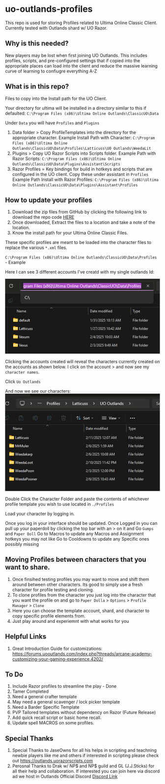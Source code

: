 # uo-outlands-profiles
This repo is used for storing Profiles related to Ultima Online Classic Client. Currently tested with Outlands shard w/ UO Razor.

## Why is this needed?

New players may be lost when first joining UO Outlands. This includes profiles, scripts, and pre-configured settings that if copied into the appropriate places can load into the client and reduce the massive learning curve of learning to confiugre everything A-Z

## What is in this repo?
Files to copy into the Install path for the UO Client. 

Your directory for ultima will be installed in a directory similar to this if defaulted: `C:\Program Files (x86)\Ultima Online Outlands\ClassicUO\Data`

Under `Data` you will have `Profiles` and `Plugins` 
1. Data folder > Copy ProfileTemplates into the directory for the appropriate character.
Example Install Path with Character: `C:\Program Files (x86)\Ultima Online Outlands\ClassicUO\Data\Profiles\Latticuss\UO Outlands\WeedaLit`
1. Plugins > Copy UO Razor Scripts into Scripts folder.
Example Path with Razor Scripts: `C:\Program Files (x86)\Ultima Online Outlands\ClassicUO\Data\Plugins\Assistant\Scripts`
1. Razor Profiles = Key bindings for build in hotkeys and scripts that are configured in the UO client. Copy these under assistant in `Profiles`
Example Path Install with Razor Profiles: `C:\Program Files (x86)\Ultima Online Outlands\ClassicUO\Data\Plugins\Assistant\Profiles`

## How to update your profiles

1. Download the zip files from GitHub by clicking the following link to download the repo code [HERE](https://github.com/cwjking611/uo-outlands-profiles/archive/refs/heads/main.zip)
1. Once downloaded, Extract the files to a location and take a note of the location.
1. Know the install path for your Ultima Online Classic Files.

These specific profiles are meant to be loaded into the character files to replace the various `*.xml` files.

`C:\Program Files (x86)\Ultima Online Outlands\ClassicUO\Data\Profiles` - Example

Here I can see 3 different accounts I've creatd with my single outlands Id:

![alt text](image.png)

Clicking the accounts created will reveal the characters currently created on the accounts as shown below. I click on the account > and now see my `character names`.

Click `Uo Outlands`

And now we see our characters:
![alt text](image-1.png)

Double Click the Character Folder and paste the contents of whichever profile template you wish to use located in `./Profiles` 

Load your character by logging in.

Once you log in your interface should be updated. 
Once Logged in you can pull up your paperdoll by clicking the top bar with an > on it and Go `Gumps` and `Paper Doll` 
Go to Macros to update any Macros and Assignment hotkeys you may not like
Go to Cooldowns to update any Specific ones possibly missing

## Moving Profiles between characters that you want to share.

1. Once finsihed testing profiles you may want to move and shift them around between other characters. Its good to simply use a fresh character for profile testing and cloning.
1. To clone profiles from the character you just log into the character that you want the profile on and go to `Paper Dolla` > `Options` > `Profile Manager` > `Clone`
1. Here you can choose the template account, shard, and character to copy specific profile elements from.
1. Just play around and experiemnt with what works for you

## Helpful Links

1. Great Introduction Guide for customizations: https://forums.uooutlands.com/index.php?threads/arcane-academy-customizing-your-gaming-experience.4202/

## To Do

1. Include Razor profiles to streamline the play - Done
1. Tamer Completed
1. Need a general crafter template
1. May need a general scavenger / lock picker template
1. Need a Barder Specific Template
1. PVP Tailored templates without dependency on Razor (Future Release)
1. Add quick recall script or basic home recall.
1. Update spell MACROS on some profiles.

## Special Thanks

1. Special Thanks to JaseOwns for all his helps in scripting and teachning newbie players like me and others if interested in scripting please check out https://outlands.uorazorscripts.com
1. Perosnal Thanks to Drak w/ NP$ and NP$ guild and GL (J.J.Sticks) for all their help and collaboration. If interested you can join here via discord ad we host in Outlands Official Discord [Discord Link](https://discord.com/channels/290936867199909888/468089750809608192/1339226987020947496)
